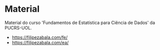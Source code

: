 # Material
Material do curso 'Fundamentos de Estatística para Ciência de Dados' da PUCRS-UOL.  
- https://filipezabala.com/fe/  
- https://filipezabala.com/ea/
